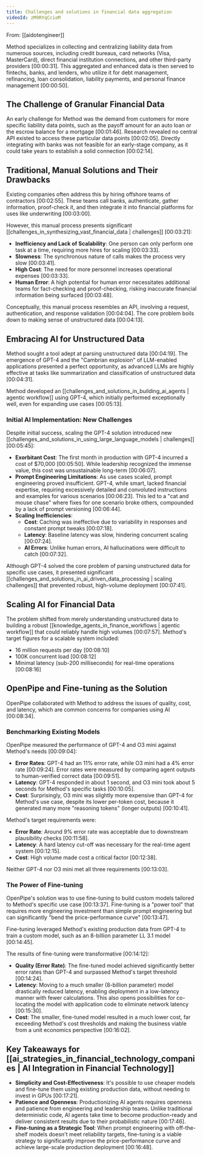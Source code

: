 ```yaml
---
title: Challenges and solutions in financial data aggregation
videoId: zM9RYqCcioM
---
```


From: [[aidotengineer]] <br/> 

Method specializes in collecting and centralizing liability data from numerous sources, including credit bureaus, card networks (Visa, MasterCard), direct financial institution connections, and other third-party providers <a class="yt-timestamp" data-t="00:00:31">[00:00:31]</a>. This aggregated and enhanced data is then served to fintechs, banks, and lenders, who utilize it for debt management, refinancing, loan consolidation, liability payments, and personal finance management <a class="yt-timestamp" data-t="00:00:50">[00:00:50]</a>.

## The Challenge of Granular Financial Data
An early challenge for Method was the demand from customers for more specific liability data points, such as the payoff amount for an auto loan or the escrow balance for a mortgage <a class="yt-timestamp" data-t="00:01:46">[00:01:46]</a>. Research revealed no central API existed to access these particular data points <a class="yt-timestamp" data-t="00:02:05">[00:02:05]</a>. Directly integrating with banks was not feasible for an early-stage company, as it could take years to establish a solid connection <a class="yt-timestamp" data-t="00:02:14">[00:02:14]</a>.

## Traditional, Manual Solutions and Their Drawbacks
Existing companies often address this by hiring offshore teams of contractors <a class="yt-timestamp" data-t="00:02:55">[00:02:55]</a>. These teams call banks, authenticate, gather information, proof-check it, and then integrate it into financial platforms for uses like underwriting <a class="yt-timestamp" data-t="00:03:00">[00:03:00]</a>.

However, this manual process presents significant [[challenges_in_synthesizing_vast_financial_data | challenges]] <a class="yt-timestamp" data-t="00:03:21">[00:03:21]</a>:
*   **Inefficiency and Lack of Scalability**: One person can only perform one task at a time, requiring more hires for scaling <a class="yt-timestamp" data-t="00:03:33">[00:03:33]</a>.
*   **Slowness**: The synchronous nature of calls makes the process very slow <a class="yt-timestamp" data-t="00:03:41">[00:03:41]</a>.
*   **High Cost**: The need for more personnel increases operational expenses <a class="yt-timestamp" data-t="00:03:33">[00:03:33]</a>.
*   **Human Error**: A high potential for human error necessitates additional teams for fact-checking and proof-checking, risking inaccurate financial information being surfaced <a class="yt-timestamp" data-t="00:03:48">[00:03:48]</a>.

Conceptually, this manual process resembles an API, involving a request, authentication, and response validation <a class="yt-timestamp" data-t="00:04:04">[00:04:04]</a>. The core problem boils down to making sense of unstructured data <a class="yt-timestamp" data-t="00:04:13">[00:04:13]</a>.

## Embracing AI for Unstructured Data
Method sought a tool adept at parsing unstructured data <a class="yt-timestamp" data-t="00:04:19">[00:04:19]</a>. The emergence of GPT-4 and the "Cambrian explosion" of LLM-enabled applications presented a perfect opportunity, as advanced LLMs are highly effective at tasks like summarization and classification of unstructured data <a class="yt-timestamp" data-t="00:04:31">[00:04:31]</a>.

Method developed an [[challenges_and_solutions_in_building_ai_agents | agentic workflow]] using GPT-4, which initially performed exceptionally well, even for expanding use cases <a class="yt-timestamp" data-t="00:05:13">[00:05:13]</a>.

### Initial AI Implementation: New Challenges
Despite initial success, scaling the GPT-4 solution introduced new [[challenges_and_solutions_in_using_large_language_models | challenges]] <a class="yt-timestamp" data-t="00:05:45">[00:05:45]</a>:
*   **Exorbitant Cost**: The first month in production with GPT-4 incurred a cost of $70,000 <a class="yt-timestamp" data-t="00:05:50">[00:05:50]</a>. While leadership recognized the immense value, this cost was unsustainable long-term <a class="yt-timestamp" data-t="00:06:07">[00:06:07]</a>.
*   **Prompt Engineering Limitations**: As use cases scaled, prompt engineering proved insufficient. GPT-4, while smart, lacked financial expertise, requiring excessively detailed and convoluted instructions and examples for various scenarios <a class="yt-timestamp" data-t="00:06:23">[00:06:23]</a>. This led to a "cat and mouse chase" where fixes for one scenario broke others, compounded by a lack of prompt versioning <a class="yt-timestamp" data-t="00:06:44">[00:06:44]</a>.
*   **Scaling Inefficiencies**:
    *   **Cost**: Caching was ineffective due to variability in responses and constant prompt tweaks <a class="yt-timestamp" data-t="00:07:18">[00:07:18]</a>.
    *   **Latency**: Baseline latency was slow, hindering concurrent scaling <a class="yt-timestamp" data-t="00:07:24">[00:07:24]</a>.
    *   **AI Errors**: Unlike human errors, AI hallucinations were difficult to catch <a class="yt-timestamp" data-t="00:07:32">[00:07:32]</a>.

Although GPT-4 solved the core problem of parsing unstructured data for specific use cases, it presented significant [[challenges_and_solutions_in_ai_driven_data_processing | scaling challenges]] that prevented robust, high-volume deployment <a class="yt-timestamp" data-t="00:07:41">[00:07:41]</a>.

## Scaling AI for Financial Data
The problem shifted from merely understanding unstructured data to building a robust [[knowledge_agents_in_finance_workflows | agentic workflow]] that could reliably handle high volumes <a class="yt-timestamp" data-t="00:07:57">[00:07:57]</a>. Method's target figures for a scalable system included:
*   16 million requests per day <a class="yt-timestamp" data-t="00:08:10">[00:08:10]</a>
*   100K concurrent load <a class="yt-timestamp" data-t="00:08:12">[00:08:12]</a>
*   Minimal latency (sub-200 milliseconds) for real-time operations <a class="yt-timestamp" data-t="00:08:16">[00:08:16]</a>

## OpenPipe and Fine-tuning as the Solution
OpenPipe collaborated with Method to address the issues of quality, cost, and latency, which are common concerns for companies using AI <a class="yt-timestamp" data-t="00:08:34">[00:08:34]</a>.

### Benchmarking Existing Models
OpenPipe measured the performance of GPT-4 and O3 mini against Method's needs <a class="yt-timestamp" data-t="00:09:04">[00:09:04]</a>:
*   **Error Rates**: GPT-4 had an 11% error rate, while O3 mini had a 4% error rate <a class="yt-timestamp" data-t="00:09:24">[00:09:24]</a>. Error rates were measured by comparing agent outputs to human-verified correct data <a class="yt-timestamp" data-t="00:09:51">[00:09:51]</a>.
*   **Latency**: GPT-4 responded in about 1 second, and O3 mini took about 5 seconds for Method's specific tasks <a class="yt-timestamp" data-t="00:10:05">[00:10:05]</a>.
*   **Cost**: Surprisingly, O3 mini was slightly more expensive than GPT-4 for Method's use case, despite its lower per-token cost, because it generated many more "reasoning tokens" (longer outputs) <a class="yt-timestamp" data-t="00:10:41">[00:10:41]</a>.

Method's target requirements were:
*   **Error Rate**: Around 9% error rate was acceptable due to downstream plausibility checks <a class="yt-timestamp" data-t="00:11:58">[00:11:58]</a>.
*   **Latency**: A hard latency cut-off was necessary for the real-time agent system <a class="yt-timestamp" data-t="00:12:15">[00:12:15]</a>.
*   **Cost**: High volume made cost a critical factor <a class="yt-timestamp" data-t="00:12:38">[00:12:38]</a>.

Neither GPT-4 nor O3 mini met all three requirements <a class="yt-timestamp" data-t="00:13:03">[00:13:03]</a>.

### The Power of Fine-tuning
OpenPipe's solution was to use fine-tuning to build custom models tailored to Method's specific use case <a class="yt-timestamp" data-t="00:13:37">[00:13:37]</a>. Fine-tuning is a "power tool" that requires more engineering investment than simple prompt engineering but can significantly "bend the price-performance curve" <a class="yt-timestamp" data-t="00:13:47">[00:13:47]</a>.

Fine-tuning leveraged Method's existing production data from GPT-4 to train a custom model, such as an 8-billion parameter LL 3.1 model <a class="yt-timestamp" data-t="00:14:45">[00:14:45]</a>.

The results of fine-tuning were transformative <a class="yt-timestamp" data-t="00:14:12">[00:14:12]</a>:
*   **Quality (Error Rate)**: The fine-tuned model achieved significantly better error rates than GPT-4 and surpassed Method's target threshold <a class="yt-timestamp" data-t="00:14:24">[00:14:24]</a>.
*   **Latency**: Moving to a much smaller (8-billion parameter) model drastically reduced latency, enabling deployment in a low-latency manner with fewer calculations. This also opens possibilities for co-locating the model with application code to eliminate network latency <a class="yt-timestamp" data-t="00:15:30">[00:15:30]</a>.
*   **Cost**: The smaller, fine-tuned model resulted in a much lower cost, far exceeding Method's cost thresholds and making the business viable from a unit economics perspective <a class="yt-timestamp" data-t="00:16:02">[00:16:02]</a>.

## Key Takeaways for [[ai_strategies_in_financial_technology_companies | AI Integration in Financial Technology]]
*   **Simplicity and Cost-Effectiveness**: It's possible to use cheaper models and fine-tune them using existing production data, without needing to invest in GPUs <a class="yt-timestamp" data-t="00:17:21">[00:17:21]</a>.
*   **Patience and Openness**: Productionizing AI agents requires openness and patience from engineering and leadership teams. Unlike traditional deterministic code, AI agents take time to become production-ready and deliver consistent results due to their probabilistic nature <a class="yt-timestamp" data-t="00:17:46">[00:17:46]</a>.
*   **Fine-tuning as a Strategic Tool**: When prompt engineering with off-the-shelf models doesn't meet reliability targets, fine-tuning is a viable strategy to significantly improve the price-performance curve and achieve large-scale production deployment <a class="yt-timestamp" data-t="00:16:48">[00:16:48]</a>.